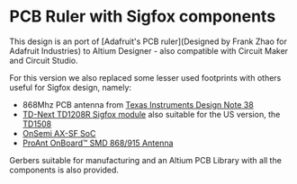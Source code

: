 # PCB Ruler with Sigfox components

This design is an port of [Adafruit's PCB ruler](Designed by Frank Zhao for Adafruit Industries) to Altium Designer - also compatible with Circuit Maker and Circuit Studio.

For this version we also replaced some lesser used footprints with others useful for Sigfox design, namely:

* 868Mhz PCB antenna from [Texas Instruments Design Note 38](http://www.ti.com/lit/an/swra416/swra416.pdf)
* [TD-Next TD1208R Sigfox module](http://rfmodules.td-next.com/modules/td1208r/)
  also suitable for the US version, the [TD1508](http://rfmodules.td-next.com/modules/td1508/) 
* [OnSemi AX-SF SoC](http://www.onsemi.com/PowerSolutions/product.do?id=AX-SFEU%20MODULES) 
* [ProAnt OnBoard™ SMD 868/915 Antenna](http://www.proant.se/en/catalogue/internal-antennas/--onboard-smd-antenna/onboard-smd-868915-antenna-pid55.htm)  
 
Gerbers suitable for manufacturing and an Altium PCB Library with all the components is also provided.
